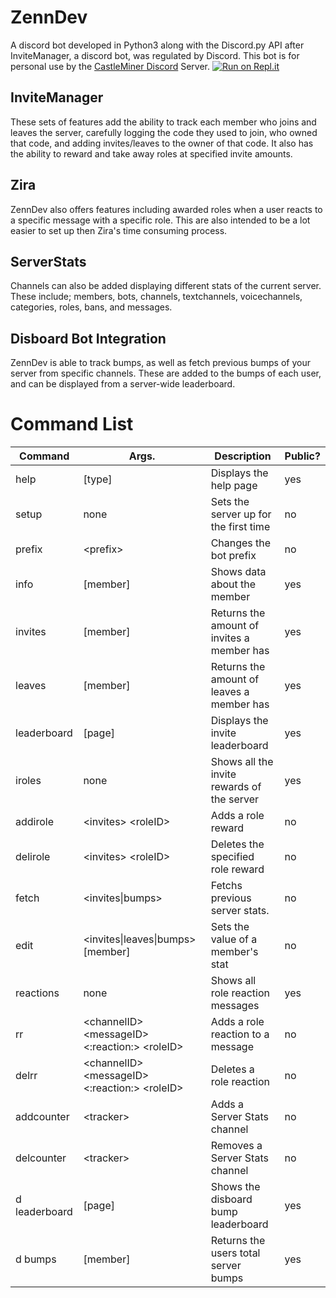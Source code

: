 # ZennDev
A discord bot developed in Python3 along with the Discord.py API after InviteManager, a discord bot, was regulated by Discord. This bot is for personal use by the [CastleMiner Discord](discord.gg/cJH7DFb) Server.
[![Run on Repl.it](https://repl.it/badge/github/Zennara/ZennsInvites)](https://repl.it/github/Zennara/ZennsInvites)
## InviteManager
These sets of features add the ability to track each member who joins and leaves the server, carefully logging the code they used to join, who owned that code, and adding invites/leaves to the owner of that code. It also has the ability to reward and take away roles at specified invite amounts. 
## Zira
ZennDev also offers features including awarded roles when a user reacts to a specific message with a specific role. This are also intended to be a lot easier to set up then Zira's time consuming process. 
## ServerStats
Channels can also be added displaying different stats of the current server. These include; members, bots, channels, textchannels, voicechannels, categories, roles, bans, and messages.
## Disboard Bot Integration
ZennDev is able to track bumps, as well as fetch previous bumps of your server from specific channels. These are added to the bumps of each user, and can be displayed from a server-wide leaderboard.
# Command List
| Command       | Args.                                             | Description                                | Public? |
|---------------|---------------------------------------------------|--------------------------------------------|---------|
| help          | [type]                                            | Displays the help page                     | yes     |
| setup         | none                                              | Sets the server up for the first time      | no      |
| prefix        | \<prefix>                                         | Changes the bot prefix                     | no      |
| info          | [member]                                          | Shows data about the member                | yes     |
| invites       | [member]                                          | Returns the amount of invites a member has | yes     |
| leaves        | [member]                                          | Returns the amount of leaves a member has  | yes     |
| leaderboard   | [page]                                            | Displays the invite leaderboard            | yes     |
| iroles        | none                                              | Shows all the invite rewards of the server | yes     |
| addirole      | \<invites> \<roleID>                              | Adds a role reward                         | no      |
| delirole      | \<invites> \<roleID>                              | Deletes the specified role reward          | no      |
| fetch         | <invites\|bumps>                                  | Fetchs previous server stats.              | no      |
| edit          | <invites\|leaves\|bumps> <amount> [member]        | Sets the value of a member's stat          | no      |
| reactions     | none                                              | Shows all role reaction messages           | yes     |
| rr            | \<channelID> \<messageID> \<:reaction:> \<roleID> | Adds a role reaction to a message          | no      |
| delrr         | \<channelID> \<messageID> \<:reaction:> \<roleID> | Deletes a role reaction                    | no      |
| addcounter    | \<tracker>                                        | Adds a Server Stats channel                | no      |
| delcounter    | \<tracker>                                        | Removes a Server Stats channel             | no      |
| d leaderboard | [page]                                            | Shows the disboard bump leaderboard        | yes     |
| d bumps       | [member]                                          | Returns the users total server bumps       | yes     |
